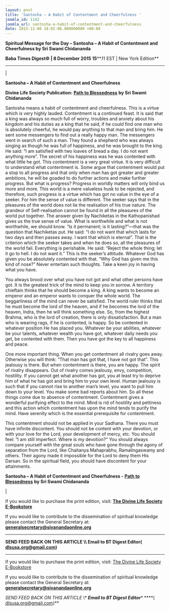 ```yaml
---
layout: post
title: 'Santosha – A Habit of Contentment and Cheerfulness '
joomla_id: 1142
joomla_url: santosha-a-habit-of-contentment-and-cheerfulness
date: 2015-12-08 18:02:06.000000000 +00:00
---
```

  

















































**Spiritual Message for the Day – Santosha – A Habit of Contentment and Cheerfulness by Sri Swami Chidananda**

 **Baba Times Digest© | 8 December 2015 15****.11 EST | New York Edition**

* * *

| 

**Santosha – A Habit of Contentment and Cheerfulness**

**Divine Life Society Publication:** [**Path to Blessedness**](http://www.dlshq.org/download/blessed.htm) **by Sri Swami Chidananda**

Santosha means a habit of contentment and cheerfulness. This is a virtue which is very highly lauded. Contentment is a continued feast. It is said that a king was always so much full of worry, troubles and anxiety about his kingdom and his duties as a king that he said, if he could find one man who is absolutely cheerful, he would pay anything to that man and bring him. He sent some messengers to find out a really happy man. The messengers went in search of such a man. They found a shepherd who was always singing as though he was full of happiness, and he was brought to the king. He said: “I am satisfied with two loaves of bread a day. I do not want anything more”. The secret of his happiness was he was contented with what little he got. This contentment is a very great virtue. It is very difficult to understand what contentment is. Some argue that contentment would put a stop to all progress and that only when man has got greater and greater ambitions, he will be goaded to do further actions and make further progress. But what is progress? Progress in worldly matters will only bind us more and more. This world is a mere valueless husk to be rejected, and therefore, such progress is a virtue which has got no value in the eye of a seeker. For him the sense of value is different. The seeker says that in the pleasures of the world does not lie the realisation of his true nature. The grandeur of Self-realisation cannot be found in all the pleasures of the world put together. The answer given by Nachiketas in the Kathopanishad gives us the true sense of value. What is worthwhile and what is not worthwhile, we should know. “Is it permanent; is it lasting?”—that was the question that Nachiketas put. He said: “I do not want that which lasts for two days and then passes away. I want that which is eternal”. That is the criterion which the seeker takes and when he does so, all the pleasures of the world fail. Everything is perishable. He said: “Reject the whole thing; let it go to hell. I do not want it.” This is the seeker’s attitude. Whatever God has given you be absolutely contented with that. “Why God has given me this kind of nose?” Never entertain such thoughts. Take a keen joy in having what you have.

You always brood over what you have not got and what other persons have got. It is the greatest trick of the mind to keep you in sorrow. A territory chieftain thinks that he should become a king. A king wants to become an emperor and an emperor wants to conquer the whole world. The beggarliness of the mind can never be satisfied. The world ruler thinks that he must become the lord of the heaven, and if he becomes the lord of the heaven, Indra, then he will think something else. So, from the highest Brahma, who is the lord of creation, there is only dissatisfaction. But a man who is wearing rags, if he is contented, is happy. So be contented in whatever position He has placed you. Whatever be your abilities, whatever be your talents, whatever wealth you have got, whatever daily needs you get, be contented with them. Then you have got the key to all happiness and peace.

One more important thing. When you get contentment all rivalry goes away. Otherwise you will think: “That man has got that, I have not got that”. This jealousy is there. But when contentment is there, you are happy. The spirit of rivalry disappears. Out of rivalry comes jealousy, envy, competition, hostility. If you cannot get what another has got, you at least try to deprive him of what he has got and bring him to your own level. Human jealousy is such that if you cannot rise to another man’s level, you want to pull him down to your level. You make some bad reports about him. So all these things come due to absence of contentment. Contentment gives a wonderful purifying effect to the mind. Mind is rid of hostility and pettiness and this action which contentment has upon the mind tends to purify the mind. Have serenity which is the essential prerequisite for contentment.

This contentment should not be applied in your Sadhana. There you must have infinite discontent. You should not be content with your devotion, or with your love for the Lord, your development of mercy, etc. You should feel: “I am still imperfect. Where is my devotion?” You should always compare yourself with the great souls who have gone through the agony of separation from the Lord, like Chaitanya Mahaprabhu, Ramalingaswamy and others. Their agony made it impossible for the Lord to deny them His Darsan. So in the spiritual field, you should have discontent for your attainments.



**Santosha – A Habit of Contentment and Cheerfulness -** [**Path to Blessedness**](http://www.dlshq.org/download/blessed.htm) **by Sri Swami Chidananda**

 |



If you would like to purchase the print edition, visit: **[The Divine Life Society E-Bookstore](http://www.dlshq.org/download/download.htm)**

If you would like to contribute to the dissemination of spiritual knowledge please contact the General Secretary at: [](mailto:%20%3Cscript%20type=%27text/javascript%27%3E%20%3C%21--%20var%20prefix%20=%20%27ma%27%20+%20%27il%27%20+%20%27to%27;%20var%20path%20=%20%27hr%27%20+%20%27ef%27%20+%20%27=%27;%20var%20addy57016%20=%20%27generalsecretary%27%20+%20%27@%27;%20addy57016%20=%20addy57016%20+%20%27sivanandaonline%27%20+%20%27.%27%20+%20%27org%27;%20document.write%28%27%3Ca%20%27%20+%20path%20+%20%27%5C%27%27%20+%20prefix%20+%20%27:%27%20+%20addy57016%20+%20%27%5C%27%3E%27%29;%20document.write%28addy57016%29;%20document.write%28%27%3C%5C/a%3E%27%29;%20//--%3E%5Cn%20%3C/script%3E%3Cscript%20type=%27text/javascript%27%3E%20%3C%21--%20document.write%28%27%3Cspan%20style=%5C%27display:%20none;%5C%27%3E%27%29;%20//--%3E%20%3C/script%3EThis%20email%20address%20is%20being%20protected%20from%20spambots.%20You%20need%20JavaScript%20enabled%20to%20view%20it.%20%3Cscript%20type=%27text/javascript%27%3E%20%3C%21--%20document.write%28%27%3C/%27%29;%20document.write%28%27span%3E%27%29;%20//--%3E%20%3C/script%3E?subject=Contribution%20to%20Dissemination%20of%20Spiritual%20Knowledge) **generalsecretary@sivanandaonline.org**

****

**SEND FEED BACK ON THIS ARTICLE \\\ Email to BT Digest Editor[](mailto:%20%3Cscript%20type=%27text/javascript%27%3E%20%3C%21--%20var%20prefix%20=%20%27ma%27%20+%20%27il%27%20+%20%27to%27;%20var%20path%20=%20%27hr%27%20+%20%27ef%27%20+%20%27=%27;%20var%20addy72654%20=%20%27dlsusa.org%27%20+%20%27@%27;%20addy72654%20=%20addy72654%20+%20%27gmail%27%20+%20%27.%27%20+%20%27com%27;%20document.write%28%27%3Ca%20%27%20+%20path%20+%20%27%5C%27%27%20+%20prefix%20+%20%27:%27%20+%20addy72654%20+%20%27%5C%27%3E%27%29;%20document.write%28addy72654%29;%20document.write%28%27%3C%5C/a%3E%27%29;%20//--%3E%5Cn%20%3C/script%3E%3Cscript%20type=%27text/javascript%27%3E%20%3C%21--%20document.write%28%27%3Cspan%20style=%5C%27display:%20none;%5C%27%3E%27%29;%20//--%3E%20%3C/script%3EThis%20email%20address%20is%20being%20protected%20from%20spambots.%20You%20need%20JavaScript%20enabled%20to%20view%20it.%20%3Cscript%20type=%27text/javascript%27%3E%20%3C%21--%20document.write%28%27%3C/%27%29;%20document.write%28%27span%3E%27%29;%20//--%3E%20%3C/script%3E?subject=DLS%20Posts)( [dlsusa.org@gmail.com](mailto:dlsusa.org@gmail.com))**



* * *



  

If you would like to purchase the print edition, visit: [The Divine Life Society E-Bookstore](http://www.dlshq.org/download/download.htm)

If you would like to contribute to the dissemination of spiritual knowledge please contact the General Secretary at: **[generalsecretary@sivanandaonline.org](mailto:generalsecretary@sivanandaonline.org)**

**SEND FEED BACK ON THIS ARTICLE \\\**  **Email to BT Digest Editor**** [](mailto:%20%3Cscript%20type=%27text/javascript%27%3E%20%3C%21--%20var%20prefix%20=%20%27ma%27%20+%20%27il%27%20+%20%27to%27;%20var%20path%20=%20%27hr%27%20+%20%27ef%27%20+%20%27=%27;%20var%20addy72654%20=%20%27dlsusa.org%27%20+%20%27@%27;%20addy72654%20=%20addy72654%20+%20%27gmail%27%20+%20%27.%27%20+%20%27com%27;%20document.write%28%27%3Ca%20%27%20+%20path%20+%20%27%5C%27%27%20+%20prefix%20+%20%27:%27%20+%20addy72654%20+%20%27%5C%27%3E%27%29;%20document.write%28addy72654%29;%20document.write%28%27%3C%5C/a%3E%27%29;%20//--%3E%5Cn%20%3C/script%3E%3Cscript%20type=%27text/javascript%27%3E%20%3C%21--%20document.write%28%27%3Cspan%20style=%5C%27display:%20none;%5C%27%3E%27%29;%20//--%3E%20%3C/script%3EThis%20email%20address%20is%20being%20protected%20from%20spambots.%20You%20need%20JavaScript%20enabled%20to%20view%20it.%20%3Cscript%20type=%27text/javascript%27%3E%20%3C%21--%20document.write%28%27%3C/%27%29;%20document.write%28%27span%3E%27%29;%20//--%3E%20%3C/script%3E?subject=DLS%20Posts)****( [dlsusa.org@gmail.com](mailto:dlsusa.org@gmail.com))**  
